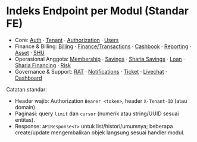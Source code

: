 # Indeks Endpoint per Modul (Standar FE)

- Core: [Auth](auth.md) · [Tenant](tenant.md) · [Authorization](authorization.md) · [Users](user.md)
- Finance & Billing: [Billing](billing.md) · [Finance/Transactions](finance_transactions.md) · [Cashbook](cashbook.md) · [Reporting](reporting.md) · [Asset](asset.md) · [SHU](shu.md)
- Operasional Anggota: [Membership](membership.md) · [Savings](savings.md) · [Sharia Savings](sharia_savings.md) · [Loan](loan.md) · [Sharia Financing](sharia.md) · [Risk](risk.md)
- Governance & Support: [RAT](rat.md) · [Notifications](notification.md) · [Ticket](ticket.md) · [Livechat](livechat.md) · [Dashboard](dashboard.md)

Catatan standar:
- Header wajib: Authorization `Bearer <token>`, header `X-Tenant-ID` (atau domain).
- Paginasi: query `limit` dan `cursor` (numerik atau string/UUID sesuai entitas).
- Response: `APIResponse<T>` untuk list/histori/umumnya; beberapa create/update mengembalikan objek langsung sesuai handler modul.
